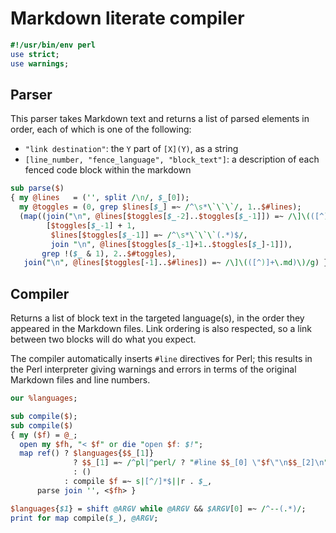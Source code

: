 # Markdown literate compiler
```perl
#!/usr/bin/env perl
use strict;
use warnings;
```

## Parser
This parser takes Markdown text and returns a list of parsed elements in order,
each of which is one of the following:

- `"link destination"`: the `Y` part of `[X](Y)`, as a string
- `[line_number, "fence_language", "block_text"]`: a description of each fenced
  code block within the markdown

```perl
sub parse($)
{ my @lines   = ('', split /\n/, $_[0]);
  my @toggles = (0, grep $lines[$_] =~ /^\s*\`\`\`/, 1..$#lines);
  (map((join("\n", @lines[$toggles[$_-2]..$toggles[$_-1]]) =~ /\]\(([^)]+\.md)\)/g,
        [$toggles[$_-1] + 1,
         $lines[$toggles[$_-1]] =~ /^\s*\`\`\`(.*)$/,
         join "\n", @lines[$toggles[$_-1]+1..$toggles[$_]-1]]),
       grep !($_ & 1), 2..$#toggles),
   join("\n", @lines[$toggles[-1]..$#lines]) =~ /\]\(([^)]+\.md)\)/g) }
```

## Compiler
Returns a list of block text in the targeted language(s), in the order they
appeared in the Markdown files. Link ordering is also respected, so a link
between two blocks will do what you expect.

The compiler automatically inserts `#line` directives for Perl; this results in
the Perl interpreter giving warnings and errors in terms of the original
Markdown files and line numbers.

```perl
our %languages;

sub compile($);
sub compile($)
{ my ($f) = @_;
  open my $fh, "< $f" or die "open $f: $!";
  map ref() ? $languages{$$_[1]}
              ? $$_[1] =~ /^pl|^perl/ ? "#line $$_[0] \"$f\"\n$$_[2]\n" : $$_[2]
              : ()
            : compile $f =~ s|[^/]*$||r . $_,
      parse join '', <$fh> }

$languages{$1} = shift @ARGV while @ARGV && $ARGV[0] =~ /^--(.*)/;
print for map compile($_), @ARGV;
```
